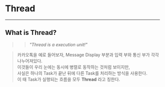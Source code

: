 # Thread
---
## What is Thread?
>> *"Thread is a execution unit!"*    

> 카카오톡을 예로 들어보자, Message Display 부분과 입력 부와 통신 부가 각각 나누어져있다.  
> 이것들이 우리 눈에는 동시에 병렬로 동작하는 것처럼 보이지만,  
> 사실은 하나의 Task가 끝난 뒤에 다른 Task를 처리하는 방식을 사용한다.  
> 이 때 Task가 실행되는 흐름을 모두 __Thread__ 라고 칭한다.  
